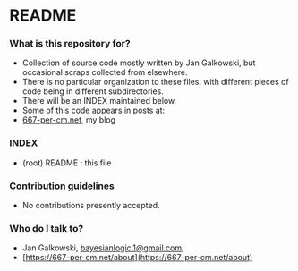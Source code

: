 # README #

### What is this repository for? ###

* Collection of source code mostly written by Jan Galkowski, but occasional scraps collected from elsewhere.
* There is no particular organization to these files, with different pieces of code being in different subdirectories.
* There will be an INDEX maintained below.
* Some of this code appears in posts at:
* [667-per-cm.net](https://667-per-cm.net), my blog

### INDEX ###

* (root) README : this file

### Contribution guidelines ###

* No contributions presently accepted.

### Who do I talk to? ###

* Jan Galkowski, bayesianlogic.1@gmail.com, 
* [https://667-per-cm.net/about](https://667-per-cm.net/about)


